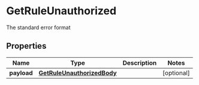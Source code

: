 

# GetRuleUnauthorized

The standard error format

## Properties

Name | Type | Description | Notes
------------ | ------------- | ------------- | -------------
**payload** | [**GetRuleUnauthorizedBody**](GetRuleUnauthorizedBody.md) |  |  [optional]



